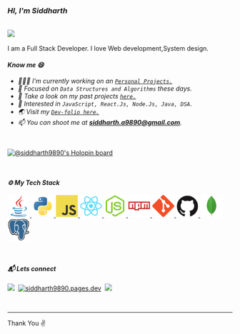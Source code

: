 ### ***HI, I'm Siddharth***
</br>

<!-- <img src="https://user-images.githubusercontent.com/54361799/108709847-4409a300-7539-11eb-8481-274ec80833a1.png" style='margin-right:"1200px";margin-left:250px;'/> -->
<img src="https://raw.githubusercontent.com/halfrost/halfrost/master/icons/header_.png"/>

I am a Full Stack Developer. I love Web development,System design. 

  

#### ***Know me 😄***

- *🧑🏻‍💻 I’m currently working on an [`Personal Projects.`](https://github.com/Siddharth9890)*
- *🎯 Focused on `Data Structures and Algorithms` these days.*
- *📜 Take a look on my past projects [`here.`](https://github.com/Siddharth9890/)*
- *💬 Interested in `JavaScript, React.Js, Node.Js, Java, DSA`.*
- *🌏 Visit my [`Dev-folio here.`](https://siddharth9890.pages.dev/)*
- *📫 You can shoot me at ***siddharth.a9890@gmail.com***.*


<br/>


[![@siddharth9890's Holopin board](https://holopin.me/siddharth9890)](https://holopin.io/@siddharth9890)


</br>


#### ***⚙️ My Tech Stack***
<p align="left">
       <a href="https://www.postgresql.org/" target="_blank"> 
        <code><img src="https://raw.githubusercontent.com/devicons/devicon/2809b567852a4648062a2d3e7c1c531367458c0b/icons/java/java-original.svg" alt="Java" width="50" height="50"/></code> 
    </a>
      <a href="https://www.python.org/" target="_blank"> 
        <code><img src="https://raw.githubusercontent.com/devicons/devicon/2809b567852a4648062a2d3e7c1c531367458c0b/icons/python/python-original.svg" alt="python" width="50" height="50"/></code> 
    </a> 
    <a href="https://www.javascript.com/" target="_blank"> 
        <code><img src="https://raw.githubusercontent.com/devicons/devicon/2809b567852a4648062a2d3e7c1c531367458c0b/icons/javascript/javascript-original.svg" alt="JavaScript" width="50" height="50"/></code> 
    </a> 
    <a href="https://reactjs.org/" target="_blank"> 
        <code><img src="https://raw.githubusercontent.com/devicons/devicon/2809b567852a4648062a2d3e7c1c531367458c0b/icons/react/react-original.svg" alt="ReactJS" width="50" height="50"/></code> 
    </a> 
        <a href="https://nodejs.org/" target="_blank"> 
        <code><img src="https://raw.githubusercontent.com/devicons/devicon/2809b567852a4648062a2d3e7c1c531367458c0b/icons/nodejs/nodejs-original.svg" alt="NodeJS" width="50" height="50"/></code> 
    </a> 
        <a href="https://www.npmjs.com/" target="_blank"> 
        <code><img src="https://raw.githubusercontent.com/devicons/devicon/2809b567852a4648062a2d3e7c1c531367458c0b/icons/npm/npm-original-wordmark.svg" alt="NPM" width="50" height="50"/></code> 
    </a> 
    <a href="https://git-scm.com/" target="_blank"> 
        <code><img src="https://raw.githubusercontent.com/devicons/devicon/2809b567852a4648062a2d3e7c1c531367458c0b/icons/git/git-original.svg" alt="git" width="50" height="50"/></code> 
    </a> 
    <a href="https://github.com/" target="_blank"> 
        <code><img src="https://raw.githubusercontent.com/devicons/devicon/2809b567852a4648062a2d3e7c1c531367458c0b/icons/github/github-original.svg" alt="github" width="50" height="50"/></code> 
    </a> 
    <a href="https://www.mongodb.com/" target="_blank"> 
        <code><img src="https://raw.githubusercontent.com/devicons/devicon/2809b567852a4648062a2d3e7c1c531367458c0b/icons/mongodb/mongodb-original.svg" alt="mongodb" width="50" height="50"/></code> 
    </a> 
    <a href="https://www.postgresql.org/" target="_blank"> 
        <code><img src="https://raw.githubusercontent.com/devicons/devicon/2809b567852a4648062a2d3e7c1c531367458c0b/icons/postgresql/postgresql-original.svg" alt="PostgreSQL" width="50" height="50"/></code> 
    </a>  
     
</p>


</br>


#### ***📬 Lets connect***
<p align="left"> 
<a href="https://www.linkedin.com/in/siddharth9890/"><img src="https://img.shields.io/badge/-Siddharth%20Singh-0077B5?style=for-the-badge&logo=Linkedin&logoColor=white"/></a>&nbsp
<a href="https://siddharth9890.pages.dev/" target="_blank"><img src="https://img.shields.io/website?label=siddharth9890.pages.dev&style=for-the-badge&up_color=9FEF00&url=https://siddharth9890.pages.dev/" alt="siddharth9890.pages.dev" /></a>&nbsp
   <a href="mailto:siddharth.a9890@gmail.com">
    <img src="https://img.shields.io/badge/-Gmail-c14438?style=for-the-badge&logo=Gmail&logoColor=white&link=mailto:siddharth.a9890@gmail.com" />
  </a>
</p>


</br>


---------
Thank You ✌
